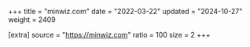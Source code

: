 +++
title = "minwiz.com"
date = "2022-03-22"
updated = "2024-10-27"
weight = 2409

[extra]
source = "https://minwiz.com"
ratio = 100
size = 2
+++
